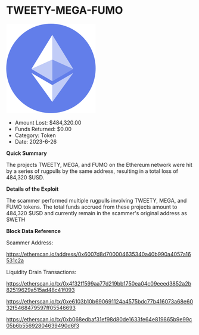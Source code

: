 # TWEETY-MEGA-FUMO
![TWEETY-MEGA-FUMO](/rektimages/TWEETY-MEGA-FUMO.png)
- Amount Lost: $484,320.00
- Funds Returned: $0.00
- Category: Token
- Date: 2023-6-26

**Quick Summary**

The projects TWEETY, MEGA, and FUMO on the Ethereum network were hit by a series of rugpulls by the same address, resulting in a total loss of 484,320 $USD.

  


 **Details of the Exploit**

The scammer performed multiple rugpulls involving TWEETY, MEGA, and FUMO tokens. The total funds accrued from these projects amount to 484,320 $USD and currently remain in the scammer's original address as $WETH

  


 **Block Data Reference**

Scammer Address:

https://etherscan.io/address/0x6007d8d700004635340a40b990a4057a16531c2a

  


Liquidity Drain Transactions:

https://etherscan.io/tx/0x4f32ff599aa77d219bb1750ea04c09eeed3852a2b82519629a515ad48c41f093

https://etherscan.io/tx/0xe6103b10b690691124a4575bdc77b416073a68e6032f5468479597ff05546693

https://etherscan.io/tx/0xb068edbaf31ef98d80de1633fe64e819865b9e99c05b6b55692804639490d6f3



